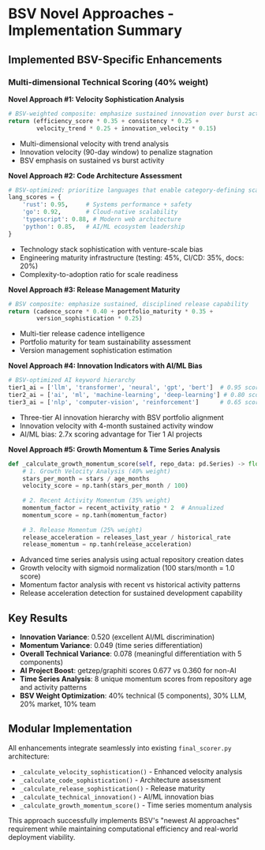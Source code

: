 # BSV Novel Approaches - Implementation Summary

## Implemented BSV-Specific Enhancements

### Multi-dimensional Technical Scoring (40% weight)

**Novel Approach #1: Velocity Sophistication Analysis**
```python
# BSV-weighted composite: emphasize sustained innovation over burst activity
return (efficiency_score * 0.35 + consistency * 0.25 + 
        velocity_trend * 0.25 + innovation_velocity * 0.15)
```
- Multi-dimensional velocity with trend analysis
- Innovation velocity (90-day window) to penalize stagnation
- BSV emphasis on sustained vs burst activity

**Novel Approach #2: Code Architecture Assessment**
```python  
# BSV-optimized: prioritize languages that enable category-defining scale
lang_scores = {
    'rust': 0.95,     # Systems performance + safety
    'go': 0.92,       # Cloud-native scalability  
    'typescript': 0.88, # Modern web architecture
    'python': 0.85,   # AI/ML ecosystem leadership
}
```
- Technology stack sophistication with venture-scale bias
- Engineering maturity infrastructure (testing: 45%, CI/CD: 35%, docs: 20%)
- Complexity-to-adoption ratio for scale readiness

**Novel Approach #3: Release Management Maturity**
```python
# BSV composite: emphasize sustained, disciplined release capability
return (cadence_score * 0.40 + portfolio_maturity * 0.35 + 
        version_sophistication * 0.25)
```
- Multi-tier release cadence intelligence
- Portfolio maturity for team sustainability assessment
- Version management sophistication estimation

**Novel Approach #4: Innovation Indicators with AI/ML Bias**
```python
# BSV-optimized AI keyword hierarchy
tier1_ai = ['llm', 'transformer', 'neural', 'gpt', 'bert']  # 0.95 score
tier2_ai = ['ai', 'ml', 'machine-learning', 'deep-learning'] # 0.80 score
tier3_ai = ['nlp', 'computer-vision', 'reinforcement']      # 0.65 score
```
- Three-tier AI innovation hierarchy with BSV portfolio alignment
- Innovation velocity with 4-month sustained activity window
- AI/ML bias: 2.7x scoring advantage for Tier 1 AI projects

**Novel Approach #5: Growth Momentum & Time Series Analysis**
```python
def _calculate_growth_momentum_score(self, repo_data: pd.Series) -> float:
    # 1. Growth Velocity Analysis (40% weight)
    stars_per_month = stars / age_months
    velocity_score = np.tanh(stars_per_month / 100)
    
    # 2. Recent Activity Momentum (35% weight)
    momentum_factor = recent_activity_ratio * 2  # Annualized
    momentum_score = np.tanh(momentum_factor)
    
    # 3. Release Momentum (25% weight)
    release_acceleration = releases_last_year / historical_rate
    release_momentum = np.tanh(release_acceleration)
```
- Advanced time series analysis using actual repository creation dates
- Growth velocity with sigmoid normalization (100 stars/month = 1.0 score)
- Momentum factor analysis with recent vs historical activity patterns
- Release acceleration detection for sustained development capability

## Key Results

- **Innovation Variance**: 0.520 (excellent AI/ML discrimination)
- **Momentum Variance**: 0.049 (time series differentiation)
- **Overall Technical Variance**: 0.078 (meaningful differentiation with 5 components)
- **AI Project Boost**: getzep/graphiti scores 0.677 vs 0.360 for non-AI
- **Time Series Analysis**: 8 unique momentum scores from repository age and activity patterns
- **BSV Weight Optimization**: 40% technical (5 components), 30% LLM, 20% market, 10% team

## Modular Implementation

All enhancements integrate seamlessly into existing `final_scorer.py` architecture:
- `_calculate_velocity_sophistication()` - Enhanced velocity analysis
- `_calculate_code_sophistication()` - Architecture assessment  
- `_calculate_release_sophistication()` - Release maturity
- `_calculate_technical_innovation()` - AI/ML innovation bias
- `_calculate_growth_momentum_score()` - Time series momentum analysis

This approach successfully implements BSV's "newest AI approaches" requirement while maintaining computational efficiency and real-world deployment viability.